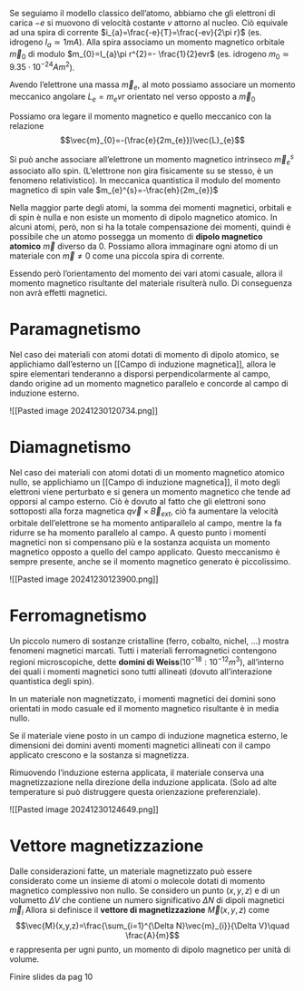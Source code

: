 Se seguiamo il modello classico dell’atomo, abbiamo che gli elettroni di carica $-e$ si muovono di velocità costante $v$ attorno al nucleo. Ciò equivale ad una spira di corrente $i_{a}=\frac{-e}{T}=\frac{-ev}{2\pi r}$ (es. idrogeno $I_{a}\simeq 1 mA$).
Alla spira associamo un momento magnetico orbitale $\vec{m}_{0}$ di modulo $m_{0}=I_{a}\pi r^{2}=- \frac{1}{2}evr$ (es. idrogeno $m_{0}\simeq 9.35\cdot 10^{-24} Am^{2}$).

Avendo l’elettrone una massa $\vec{m}_{e}$, al moto possiamo associare un momento meccanico angolare $L_{e}=m_{e}vr$ orientato nel verso opposto a $\vec{m}_{0}$

Possiamo ora legare il momento magnetico e quello meccanico con la relazione
$$\vec{m}_{0}=-(\frac{e}{2m_{e}})\vec{L}_{e}$$

Si può anche associare all’elettrone un momento magnetico intrinseco $\vec{m}_{e}^{s}$ associato allo spin. (L’elettrone non gira fisicamente su se stesso, è un fenomeno relativistico).
In meccanica quantistica il modulo del momento magnetico di spin vale $m_{e}^{s}=-\frac{eh}{2m_{e}}$

Nella maggior parte degli atomi, la somma dei momenti magnetici, orbitali e di spin è nulla e non esiste un momento di dipolo magnetico atomico.
In alcuni atomi, però, non si ha la totale compensazione dei momenti, quindi è possibile che un atomo possegga un momento di **dipolo magnetico atomico** $\vec{m}$ diverso da 0.
Possiamo allora immaginare ogni atomo di un materiale con $\vec{m}\not =0$ come una piccola spira di corrente.

Essendo però l’orientamento del momento dei vari atomi casuale, allora il momento magnetico risultante del materiale risulterà nullo. Di conseguenza non avrà effetti magnetici.

# Paramagnetismo
Nel caso dei materiali con atomi dotati di momento di dipolo atomico, se applichiamo dall’esterno un [[Campo di induzione magnetica]], allora le spire elementari tenderanno a disporsi perpendicolarmente al campo, dando origine ad un momento magnetico parallelo e concorde al campo di induzione esterno.

![[Pasted image 20241230120734.png]]

# Diamagnetismo
Nel caso dei materiali con atomi dotati di un momento magnetico atomico nullo, se applichiamo un [[Campo di induzione magnetica]], il moto degli elettroni viene perturbato e si genera un momento magnetico che tende ad opporsi al campo esterno. Ciò è dovuto al fatto che gli elettroni sono sottoposti alla forza magnetica $q\vec{v}\times \vec{B}_{ext}$, ciò fa aumentare la velocità orbitale dell’elettrone se ha momento antiparallelo al campo, mentre la fa ridurre se ha momento parallelo al campo.
A questo punto i momenti magnetici non si compensano più e la sostanza acquista un momento magnetico opposto a quello del campo applicato.
Questo meccanismo è sempre presente, anche se il momento magnetico generato è piccolissimo.

![[Pasted image 20241230123900.png]]

# Ferromagnetismo
Un piccolo numero di sostanze cristalline (ferro, cobalto, nichel, …) mostra fenomeni magnetici marcati.
Tutti i materiali ferromagnetici contengono regioni microscopiche, dette **domini di Weiss**($10^{-18}:10^{-12} m^{3}$), all’interno dei quali i momenti magnetici sono tutti allineati (dovuto all’interazione quantistica degli spin).

In un materiale non magnetizzato, i momenti magnetici dei domini sono orientati in modo casuale ed il momento magnetico risultante è in media nullo.

Se il materiale viene posto in un campo di induzione magnetica esterno, le dimensioni dei domini aventi momenti magnetici allineati con il campo applicato crescono e la sostanza si magnetizza.

Rimuovendo l’induzione esterna applicata, il materiale conserva una magnetizzazione nella direzione della induzione applicata. (Solo ad alte temperature si può distruggere questa orienzazione preferenziale).

![[Pasted image 20241230124649.png]]

# Vettore magnetizzazione
Dalle considerazioni fatte, un materiale magnetizzato può essere considerato come un insieme di atomi o molecole dotati di momento magnetico complessivo non nullo.
Se considero un punto $(x,y,z)$ e di un volumetto $\Delta V$ che contiene un numero significativo $\Delta N$ di dipoli magnetici $\vec{m}_{i}$
Allora si definisce il **vettore di magnetizzazione** $\vec{M}(x,y,z)$ come
$$\vec{M}(x,y,z)=\frac{\sum_{i=1}^{\Delta N}\vec{m}_{i}}{\Delta V}\quad \frac{A}{m}$$
e rappresenta per ugni punto, un momento di dipolo magnetico per unità di volume.


Finire slides da pag 10